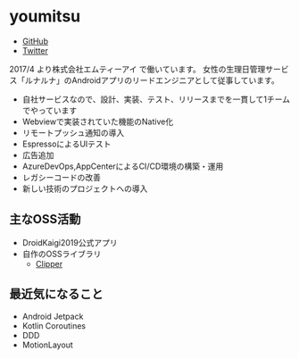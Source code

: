# youmitsu

- [GitHub](https://github.com/youmitsu)
- [Twitter](https://twitter.com/1013Youmeee)

2017/4 より株式会社エムティーアイ で働いています。
女性の生理日管理サービス「ルナルナ」のAndroidアプリのリードエンジニアとして従事しています。

- 自社サービスなので、設計、実装、テスト、リリースまでを一貫して1チームでやっています
- Webviewで実装されていた機能のNative化
- リモートプッシュ通知の導入
- EspressoによるUIテスト
- 広告追加
- AzureDevOps,AppCenterによるCI/CD環境の構築・運用
- レガシーコードの改善
- 新しい技術のプロジェクトへの導入

## 主なOSS活動

 - DroidKaigi2019公式アプリ
 - 自作のOSSライブラリ
   - [Clipper](https://github.com/youmitsu/Clipper)

## 最近気になること

- Android Jetpack
- Kotlin Coroutines
- DDD
- MotionLayout
